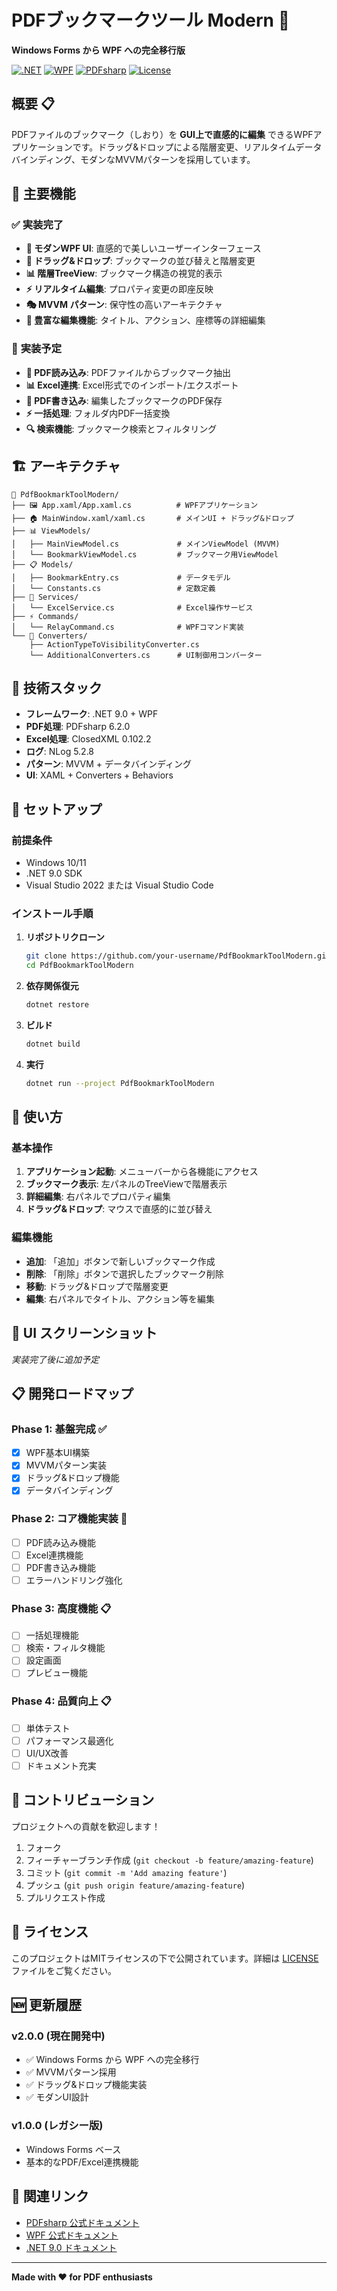 # PDFブックマークツール Modern 🔖

**Windows Forms から WPF への完全移行版**

[![.NET](https://img.shields.io/badge/.NET-9.0-blue.svg)](https://dotnet.microsoft.com/)
[![WPF](https://img.shields.io/badge/WPF-Latest-blue.svg)](https://docs.microsoft.com/en-us/dotnet/desktop/wpf/)
[![PDFsharp](https://img.shields.io/badge/PDFsharp-6.2.0-green.svg)](https://www.pdfsharp.net/)
[![License](https://img.shields.io/badge/license-MIT-blue.svg)](LICENSE)

## 概要 📋

PDFファイルのブックマーク（しおり）を **GUI上で直感的に編集** できるWPFアプリケーションです。ドラッグ&ドロップによる階層変更、リアルタイムデータバインディング、モダンなMVVMパターンを採用しています。

## 🎯 主要機能

### ✅ **実装完了**
- **🎨 モダンWPF UI**: 直感的で美しいユーザーインターフェース
- **🔄 ドラッグ&ドロップ**: ブックマークの並び替えと階層変更
- **📊 階層TreeView**: ブックマーク構造の視覚的表示
- **⚡ リアルタイム編集**: プロパティ変更の即座反映
- **🎭 MVVM パターン**: 保守性の高いアーキテクチャ
- **🔧 豊富な編集機能**: タイトル、アクション、座標等の詳細編集

### 🚧 **実装予定**
- **📂 PDF読み込み**: PDFファイルからブックマーク抽出
- **📊 Excel連携**: Excel形式でのインポート/エクスポート
- **💾 PDF書き込み**: 編集したブックマークのPDF保存
- **⚡ 一括処理**: フォルダ内PDF一括変換
- **🔍 検索機能**: ブックマーク検索とフィルタリング

## 🏗️ アーキテクチャ

```
📁 PdfBookmarkToolModern/
├── 🖼️ App.xaml/App.xaml.cs          # WPFアプリケーション
├── 🏠 MainWindow.xaml/xaml.cs       # メインUI + ドラッグ&ドロップ
├── 📊 ViewModels/
│   ├── MainViewModel.cs             # メインViewModel (MVVM)
│   └── BookmarkViewModel.cs         # ブックマーク用ViewModel
├── 📋 Models/
│   ├── BookmarkEntry.cs             # データモデル
│   └── Constants.cs                 # 定数定義
├── 🔧 Services/
│   └── ExcelService.cs              # Excel操作サービス
├── ⚡ Commands/
│   └── RelayCommand.cs              # WPFコマンド実装
└── 🎨 Converters/
    ├── ActionTypeToVisibilityConverter.cs
    └── AdditionalConverters.cs      # UI制御用コンバーター
```

## 🚀 技術スタック

- **フレームワーク**: .NET 9.0 + WPF
- **PDF処理**: PDFsharp 6.2.0
- **Excel処理**: ClosedXML 0.102.2
- **ログ**: NLog 5.2.8
- **パターン**: MVVM + データバインディング
- **UI**: XAML + Converters + Behaviors

## 🔧 セットアップ

### 前提条件
- Windows 10/11
- .NET 9.0 SDK
- Visual Studio 2022 または Visual Studio Code

### インストール手順

1. **リポジトリクローン**
   ```bash
   git clone https://github.com/your-username/PdfBookmarkToolModern.git
   cd PdfBookmarkToolModern
   ```

2. **依存関係復元**
   ```bash
   dotnet restore
   ```

3. **ビルド**
   ```bash
   dotnet build
   ```

4. **実行**
   ```bash
   dotnet run --project PdfBookmarkToolModern
   ```

## 📖 使い方

### 基本操作
1. **アプリケーション起動**: メニューバーから各機能にアクセス
2. **ブックマーク表示**: 左パネルのTreeViewで階層表示
3. **詳細編集**: 右パネルでプロパティ編集
4. **ドラッグ&ドロップ**: マウスで直感的に並び替え

### 編集機能
- **追加**: 「追加」ボタンで新しいブックマーク作成
- **削除**: 「削除」ボタンで選択したブックマーク削除
- **移動**: ドラッグ&ドロップで階層変更
- **編集**: 右パネルでタイトル、アクション等を編集

## 🎨 UI スクリーンショット

*実装完了後に追加予定*

## 📋 開発ロードマップ

### Phase 1: 基盤完成 ✅
- [x] WPF基本UI構築
- [x] MVVMパターン実装
- [x] ドラッグ&ドロップ機能
- [x] データバインディング

### Phase 2: コア機能実装 🚧
- [ ] PDF読み込み機能
- [ ] Excel連携機能
- [ ] PDF書き込み機能
- [ ] エラーハンドリング強化

### Phase 3: 高度機能 📋
- [ ] 一括処理機能
- [ ] 検索・フィルタ機能
- [ ] 設定画面
- [ ] プレビュー機能

### Phase 4: 品質向上 📋
- [ ] 単体テスト
- [ ] パフォーマンス最適化
- [ ] UI/UX改善
- [ ] ドキュメント充実

## 🤝 コントリビューション

プロジェクトへの貢献を歓迎します！

1. フォーク
2. フィーチャーブランチ作成 (`git checkout -b feature/amazing-feature`)
3. コミット (`git commit -m 'Add amazing feature'`)
4. プッシュ (`git push origin feature/amazing-feature`)
5. プルリクエスト作成

## 📄 ライセンス

このプロジェクトはMITライセンスの下で公開されています。詳細は [LICENSE](LICENSE) ファイルをご覧ください。

## 🆕 更新履歴

### v2.0.0 (現在開発中)
- ✅ Windows Forms から WPF への完全移行
- ✅ MVVMパターン採用
- ✅ ドラッグ&ドロップ機能実装
- ✅ モダンUI設計

### v1.0.0 (レガシー版)
- Windows Forms ベース
- 基本的なPDF/Excel連携機能

## 🔗 関連リンク

- [PDFsharp 公式ドキュメント](https://www.pdfsharp.net/)
- [WPF 公式ドキュメント](https://docs.microsoft.com/en-us/dotnet/desktop/wpf/)
- [.NET 9.0 ドキュメント](https://docs.microsoft.com/en-us/dotnet/)

---

**Made with ❤️ for PDF enthusiasts** 
